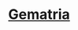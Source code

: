 # [Gematria](https://fivethirtyeight.com/features/can-you-find-a-number-worth-its-weight-in-letters/)
